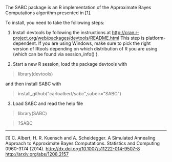 The SABC package is an R implementation of the Approximate Bayes Computations algorithm presented in [1].

To install, you need to take the following steps:

1) Install devtools by following the instructions at http://cran.r-project.org/web/packages/devtools/README.html
This step is platform-dependent. If you are using Windows, make sure to pick the right version of Rtools depending
on which distribution of R you are using (which can be found via session_info() ). 

2) Start a new R session, load the package devtools with 
> library(devtools)

and then install SABC with
> install_github("carloalbert/sabc",subdir="SABC")

3) Load SABC and read the help file
> library(SABC)

> ?SABC



--- 
[1]  C. Albert, H. R. Kuensch and A. Scheidegger. A Simulated Annealing Approach to Approximate Bayes Computations.
     Statistics and Computing 0960-3174 (2014).
     http://dx.doi.org/10.1007/s11222-014-9507-8 
     http://arxiv.org/abs/1208.2157


